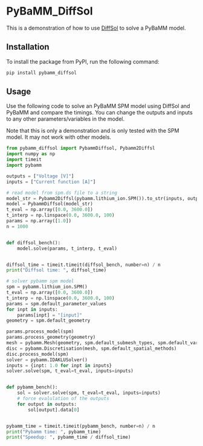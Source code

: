 # PyBaMM_DiffSol

This is a demonstration of how to use [DiffSol](https://github.com/martinjrobins/diffsol) to solve a PyBaMM model.

## Installation

To install the package from PyPI, run the following command:

```bash
pip install pybamm_diffsol
```

## Usage

Use the following code to solve an PyBaMM SPM model using DiffSol and PyBaMM and compare the timings. You can change the outputs and inputs to any other parameters/variables in the model.

Note that this is only a demonstration and is only tested with the SPM model. It may not work with other models.

```python
from pybamm_diffsol import PybammDiffsol, Pybamm2Diffsl
import numpy as np
import timeit
import pybamm

outputs = ["Voltage [V]"]
inputs = ["Current function [A]"]

# read model from spm.ds file to a string
model_str = Pybamm2Diffsl(pybamm.lithium_ion.SPM()).to_str(inputs, outputs)
model = PybammDiffsol(model_str)
t_eval = np.array([0.0, 3600.0])
t_interp = np.linspace(0.0, 3600.0, 100)
params = np.array([1.0])
n = 1000


def diffsol_bench():
    model.solve(params, t_interp, t_eval)


diffsol_time = timeit.timeit(diffsol_bench, number=n) / n
print("Diffsol time: ", diffsol_time)

# solver pybamm spm model
spm = pybamm.lithium_ion.SPM()
t_eval = np.array([0.0, 3600.0])
t_interp = np.linspace(0.0, 3600.0, 100)
params = spm.default_parameter_values
for inpt in inputs:
    params[inpt] = "[input]"
geometry = spm.default_geometry

params.process_model(spm)
params.process_geometry(geometry)
mesh = pybamm.Mesh(geometry, spm.default_submesh_types, spm.default_var_pts)
disc = pybamm.Discretisation(mesh, spm.default_spatial_methods)
disc.process_model(spm)
solver = pybamm.IDAKLUSolver()
inputs = {inpt: 1.0 for inpt in inputs}
solver.solve(spm, t_eval=t_eval, inputs=inputs)


def pybamm_bench():
    sol = solver.solve(spm, t_eval=t_eval, inputs=inputs)
    # force evalulation of the outputs
    for output in outputs:
        sol[output].data[0]


pybamm_time = timeit.timeit(pybamm_bench, number=n) / n
print("Pybamm time: ", pybamm_time)
print("Speedup: ", pybamm_time / diffsol_time)
```

